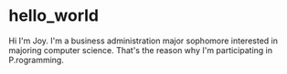 # hello_world

Hi I'm Joy. I'm a business administration major sophomore interested in majoring computer science.
That's the reason why I'm participating in P.rogramming.
